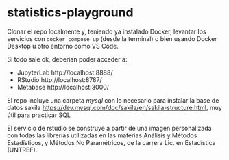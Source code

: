 # statistics-playground

Clonar el repo localmente y, teniendo ya instalado Docker, levantar los servicios con `docker compose up` (desde la terminal) o bien usando Docker Desktop u otro entorno como VS Code.

Si todo sale ok, deberían poder acceder a:
* JupyterLab http://localhost:8888/
* RStudio http://localhost:8787/
* Metabase http://localhost:3000/

El repo incluye una carpeta _mysql_ con lo necesario para instalar la base de datos sakila https://dev.mysql.com/doc/sakila/en/sakila-structure.html, muy útil para practicar SQL

El servicio de rstudio se construye a partir de una imagen personalizada con todas las librerías utilizadas en las materias Análisis y Métodos Estadísticos, y Métodos No Paramétricos, de la carrera Lic. en Estadística (UNTREF).
